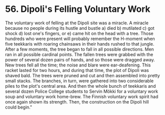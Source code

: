 


    
# 56. Dipoli's Felling Voluntary Work

The voluntary work of felling at the Dipoli site was a miracle. A miracle because no people during its hustle and bustle a) died b) mutilated c) got shock d) lost one's fingers, or e) came hit on the head with a tree. Those hundreds who were present will probably remember the H-moment when five teekkaris with roaring chainsaws in their hands rushed to that jungle. After a few moments, the tree began to fall in all possible directions. Men ran in all possible cardinal points. The fallen trees were grabbed with the power of several dozen pairs of hands, and so those were dragged away. New trees fell all the time; the noise and blare were ear-deafening. This racket lasted for two hours, and during that time, the plot of Dipoli was shaved bald. The trees were pruned and cut and then assembled into pretty small stacks. The branches, in turn, were gathered into two considerable piles to the plot's central area. And then the whole bunch of teekkaris and several dozen Police College students to Servin Mökki for a voluntary work soup and voluntary work home-brew. The Finnish voluntary work spirit had once again shown its strength. Then, the construction on the Dipoli hill could begin."
